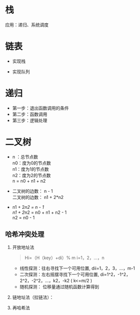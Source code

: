 # 栈
应用：递归、系统调度 

# 链表
- 实现栈


- 实现队列

# 递归
- 第一步：退出函数调用的条件
- 第二步：函数调用
- 第三步：逻辑处理


# 二叉树
- n ：总节点数    
n0：度为0的节点数   
n1：度为1的节点数   
n2：度为2的节点数   
n = n0 + n1 + n2    

- 二叉树的边数： n - 1    
二叉树的边数： n1 + 2*n2    

- n1 + 2*n2 = n - 1   
n1 + 2*n2 = n0 + n1 + n2  - 1   
n2 = n0 - 1 




 
 ## 哈希冲突处理
1. 开放地址法  
    >Hi=（H（key）+di）% m   i=1，2，…，n
    - 线性探测：往右寻找下一个可用位置, dii=1，2，3，…，m-1 
    - 二次探测：左右摇摆寻找下一个可用位置, di=1^2，-1^2，2^2，-2^2，…，k2，-k2    ( k<=m/2 )
    - 随机探测： 位移量通过随机函数计算得到
2. 链地址法（拉链法）：

3. 再哈希法
